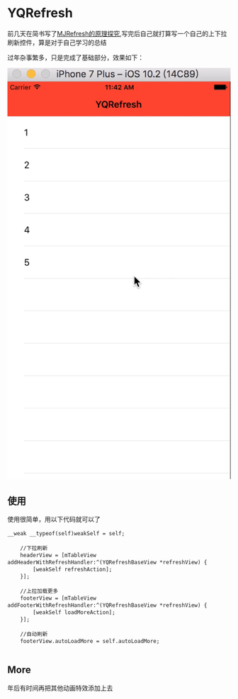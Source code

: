 # YQRefresh

前几天在简书写了[MJRefresh的原理探究](http://www.jianshu.com/p/ff59b646fc02),写完后自己就打算写一个自己的上下拉刷新控件，算是对于自己学习的总结

过年杂事繁多，只是完成了基础部分，效果如下：

![](./yqrefresh.gif)


## 使用
使用很简单，用以下代码就可以了

```
__weak __typeof(self)weakSelf = self;
    
    //下拉刷新
    headerView = [mTableView addHeaderWithRefreshHandler:^(YQRefreshBaseView *refreshView) {
        [weakSelf refreshAction];
    }];
    
    //上拉加载更多
    footerView = [mTableView addFooterWithRefreshHandler:^(YQRefreshBaseView *refreshView) {
        [weakSelf loadMoreAction];
    }];
    
    //自动刷新
    footerView.autoLoadMore = self.autoLoadMore;


```

## More
年后有时间再把其他动画特效添加上去
